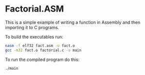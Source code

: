 # Factorial.ASM

This is a simple example of writing a function in Assembly and then importing it to C programs.

To build the executables run:
```bash
nasm -f elf32 fact.asm -o fact.o
gcc -m32 fact.o factorial.c -o main
```

To run the compiled program do this:
```bash
./main
```